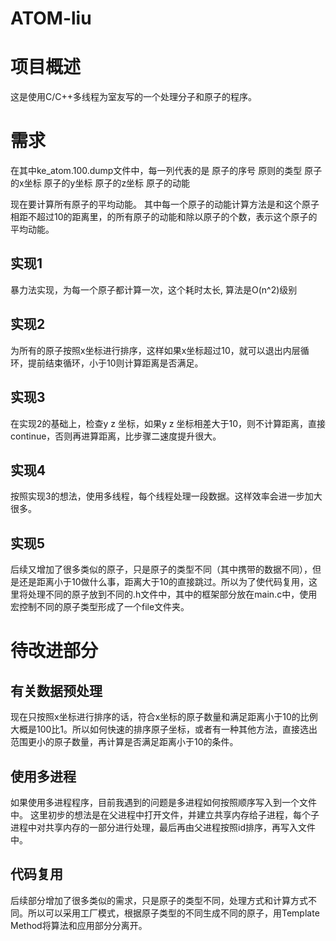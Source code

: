 # ATOM-liu

# 项目概述
这是使用C/C++多线程为室友写的一个处理分子和原子的程序。

# 需求
在其中ke_atom.100.dump文件中，每一列代表的是
原子的序号 原则的类型 原子的x坐标 原子的y坐标 原子的z坐标 原子的动能

现在要计算所有原子的平均动能。
其中每一个原子的动能计算方法是和这个原子相距不超过10的距离里，的所有原子的动能和除以原子的个数，表示这个原子的平均动能。


## 实现1
暴力法实现，为每一个原子都计算一次，这个耗时太长, 算法是O(n^2)级别

## 实现2
为所有的原子按照x坐标进行排序，这样如果x坐标超过10，就可以退出内层循环，提前结束循环，小于10则计算距离是否满足。

## 实现3
在实现2的基础上，检查y z 坐标，如果y z 坐标相差大于10，则不计算距离，直接continue，否则再进算距离，比步骤二速度提升很大。


## 实现4
按照实现3的想法，使用多线程，每个线程处理一段数据。这样效率会进一步加大很多。

## 实现5
后续又增加了很多类似的原子，只是原子的类型不同（其中携带的数据不同），但是还是距离小于10做什么事，距离大于10的直接跳过。所以为了使代码复用，这里将处理不同的原子放到不同的.h文件中，其中的框架部分放在main.c中，使用宏控制不同的原子类型形成了一个file文件夹。


# 待改进部分

## 有关数据预处理
现在只按照x坐标进行排序的话，符合x坐标的原子数量和满足距离小于10的比例大概是100比1。所以如何快速的排序原子坐标，或者有一种其他方法，直接选出范围更小的原子数量，再计算是否满足距离小于10的条件。

## 使用多进程
如果使用多进程程序，目前我遇到的问题是多进程如何按照顺序写入到一个文件中。
这里初步的想法是在父进程中打开文件，并建立共享内存给子进程，每个子进程中对共享内存的一部分进行处理，最后再由父进程按照id排序，再写入文件中。

## 代码复用
后续部分增加了很多类似的需求，只是原子的类型不同，处理方式和计算方式不同。所以可以采用工厂模式，根据原子类型的不同生成不同的原子，用Template Method将算法和应用部分分离开。
